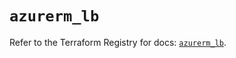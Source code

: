 # `azurerm_lb`

Refer to the Terraform Registry for docs: [`azurerm_lb`](https://registry.terraform.io/providers/hashicorp/azurerm/4.11.0/docs/resources/lb).

